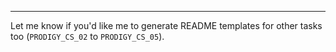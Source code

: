 
---

Let me know if you'd like me to generate README templates for other tasks too (`PRODIGY_CS_02` to `PRODIGY_CS_05`).
